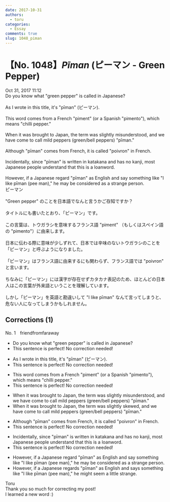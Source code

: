 ```yaml
---
date: 2017-10-31
authors:
  - toru
categories:
  - Essay
comments: true
slug: 1048_piman
---
```


# 【No. 1048】<strong><em>Pīman</strong></em> (ピーマン - Green Pepper)
<div class="date">Oct 31, 2017 11:12</div>
<div id="post"><div id="body_show_ori">
Do you know what "green pepper" is called in Japanese?<br/><br/>As I wrote in this title, it's "pīman" (ピーマン).<br/><br/>This word comes from a French "piment" (or a Spanish "pimento"), which means "chilli pepper."<br/><br/>When it was brought to Japan, the term was slightly misunderstood, and we have come to call mild peppers (green/bell peppers) "pīman."<br/><br/>Although "pīman" comes from French, it is called "poivron" in French.<br/><br/>Incidentally, since "pīman" is written in katakana and has no kanji, most Japanese people understand that this is a loanword.<br/><br/>However, if a Japanese regard "pīman" as English and say something like "I like pīman (pee man)," he may be considered as a strange person.
</div></div>

<!-- more -->

<div id="post_ja"><div id="body_show_mo">
ピーマン<br/><br/>"Green pepper" のことを日本語でなんと言うかご存知ですか？<br/><br/>タイトルにも書いたとおり、「ピーマン」です。<br/><br/>この言葉は、トウガラシを意味するフランス語 "piment" （もしくはスペイン語の "pimento"）に由来します。<br/><br/>日本に伝わる際に意味が少しずれて、日本では辛味のないトウガラシのことを「ピーマン」と呼ぶようになりました。<br/><br/>「ピーマン」はフランス語に由来するにも関わらず、フランス語では "poivron" と言います。<br/><br/>ちなみに「ピーマン」には漢字が存在せずカタカナ表記のため、ほとんどの日本人はこの言葉が外来語ということを理解しています。<br/><br/>しかし「ピーマン」を英語と勘違いして "I like pīman" なんて言ってしまうと、危ない人になってしまうかもしれません。
</div></div>

## Corrections (1)
<div id="block"><div class="first_name"> No. 1　<span class="just_name">friendfromfaraway</span></div><div id="block2">
<ul class="correction_field">
<li class="incorrect">Do you know what "green pepper" is called in Japanese?</li>
<li class="corrected perfect">This sentence is perfect! No correction needed!</li>
</ul>
<ul class="correction_field">
<li class="incorrect">As I wrote in this title, it's "pīman" (ピーマン).</li>
<li class="corrected perfect">This sentence is perfect! No correction needed!</li>
</ul>
<ul class="correction_field">
<li class="incorrect">This word comes from a French "piment" (or a Spanish "pimento"), which means "chilli pepper."</li>
<li class="corrected perfect">This sentence is perfect! No correction needed!</li>
</ul>
<ul class="correction_field">
<li class="incorrect">When it was brought to Japan, the term was slightly misunderstood, and we have come to call mild peppers (green/bell peppers) "pīman."</li>
<li class="corrected correct">
When it was brought to Japan, the term was slightly <span class="f_blue">skewed</span>, and we have come to call mild peppers (green/bell peppers) "pīman."
</li>
</ul>
<ul class="correction_field">
<li class="incorrect">Although "pīman" comes from French, it is called "poivron" in French.</li>
<li class="corrected perfect">This sentence is perfect! No correction needed!</li>
</ul>
<ul class="correction_field">
<li class="incorrect">Incidentally, since "pīman" is written in katakana and has no kanji, most Japanese people understand that this is a loanword.</li>
<li class="corrected perfect">This sentence is perfect! No correction needed!</li>
</ul>
<ul class="correction_field">
<li class="incorrect">However, if a Japanese regard "pīman" as English and say something like "I like pīman (pee man)," he may be considered as a strange person.</li>
<li class="corrected correct">
However, if a Japanese regard<span class="f_blue">s</span> "pīman" as English and say<span class="f_blue">s </span>something like "I like pīman (pee man)," <span class="f_blue">he might seem a little</span> strange.
</li>
</ul>
</div><div class="name"><span class="just_name">Toru</span><br>
Thank you so much for correcting my post!<br/>I learned a new word :)
</div>
</div>

